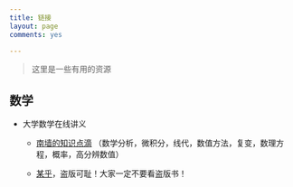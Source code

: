 ```yaml
---
title: 链接
layout: page
comments: yes

---
```


> 这里是一些有用的资源

## 数学
- 大学数学在线讲义

  - [南墙的知识点滴](https://www.nwall.top/) （数学分析，微积分，线代，数值方法，复变，数理方程，概率，高分辨数值）

  - [某乎](https://zhuanlan.zhihu.com/p/623177206)，盗版可耻！大家一定不要看盗版书！
